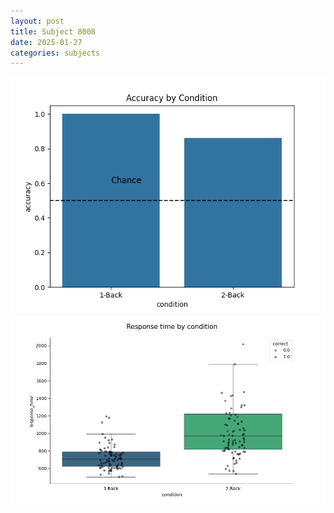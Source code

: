 ```yaml
---
layout: post
title: Subject 8008
date: 2025-01-27
categories: subjects
---
```


![](data/8008/run-23/8008_ATS_acc.png)
![](data/8008/run-23/8008_ATS_rt.png)
